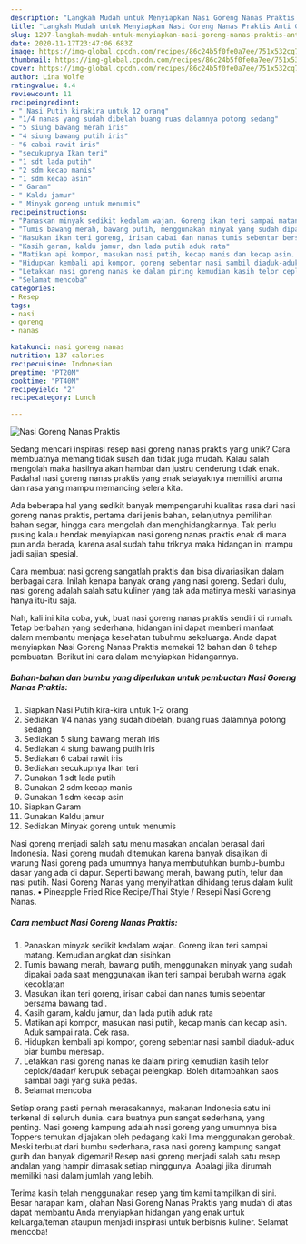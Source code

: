 ```yaml
---
description: "Langkah Mudah untuk Menyiapkan Nasi Goreng Nanas Praktis Anti Gagal"
title: "Langkah Mudah untuk Menyiapkan Nasi Goreng Nanas Praktis Anti Gagal"
slug: 1297-langkah-mudah-untuk-menyiapkan-nasi-goreng-nanas-praktis-anti-gagal
date: 2020-11-17T23:47:06.683Z
image: https://img-global.cpcdn.com/recipes/86c24b5f0fe0a7ee/751x532cq70/nasi-goreng-nanas-praktis-foto-resep-utama.jpg
thumbnail: https://img-global.cpcdn.com/recipes/86c24b5f0fe0a7ee/751x532cq70/nasi-goreng-nanas-praktis-foto-resep-utama.jpg
cover: https://img-global.cpcdn.com/recipes/86c24b5f0fe0a7ee/751x532cq70/nasi-goreng-nanas-praktis-foto-resep-utama.jpg
author: Lina Wolfe
ratingvalue: 4.4
reviewcount: 11
recipeingredient:
- " Nasi Putih kirakira untuk 12 orang"
- "1/4 nanas yang sudah dibelah buang ruas dalamnya potong sedang"
- "5 siung bawang merah iris"
- "4 siung bawang putih iris"
- "6 cabai rawit iris"
- "secukupnya Ikan teri"
- "1 sdt lada putih"
- "2 sdm kecap manis"
- "1 sdm kecap asin"
- " Garam"
- " Kaldu jamur"
- " Minyak goreng untuk menumis"
recipeinstructions:
- "Panaskan minyak sedikit kedalam wajan. Goreng ikan teri sampai matang. Kemudian angkat dan sisihkan"
- "Tumis bawang merah, bawang putih, menggunakan minyak yang sudah dipakai pada saat menggunakan ikan teri sampai berubah warna agak kecoklatan"
- "Masukan ikan teri goreng, irisan cabai dan nanas tumis sebentar bersama bawang tadi."
- "Kasih garam, kaldu jamur, dan lada putih aduk rata"
- "Matikan api kompor, masukan nasi putih, kecap manis dan kecap asin. Aduk sampai rata. Cek rasa."
- "Hidupkan kembali api kompor, goreng sebentar nasi sambil diaduk-aduk biar bumbu meresap."
- "Letakkan nasi goreng nanas ke dalam piring kemudian kasih telor ceplok/dadar/ kerupuk sebagai pelengkap. Boleh ditambahkan saos sambal bagi yang suka pedas."
- "Selamat mencoba"
categories:
- Resep
tags:
- nasi
- goreng
- nanas

katakunci: nasi goreng nanas 
nutrition: 137 calories
recipecuisine: Indonesian
preptime: "PT20M"
cooktime: "PT40M"
recipeyield: "2"
recipecategory: Lunch

---
```



![Nasi Goreng Nanas Praktis](https://img-global.cpcdn.com/recipes/86c24b5f0fe0a7ee/751x532cq70/nasi-goreng-nanas-praktis-foto-resep-utama.jpg)

Sedang mencari inspirasi resep nasi goreng nanas praktis yang unik? Cara membuatnya memang tidak susah dan tidak juga mudah. Kalau salah mengolah maka hasilnya akan hambar dan justru cenderung tidak enak. Padahal nasi goreng nanas praktis yang enak selayaknya memiliki aroma dan rasa yang mampu memancing selera kita.

Ada beberapa hal yang sedikit banyak mempengaruhi kualitas rasa dari nasi goreng nanas praktis, pertama dari jenis bahan, selanjutnya pemilihan bahan segar, hingga cara mengolah dan menghidangkannya. Tak perlu pusing kalau hendak menyiapkan nasi goreng nanas praktis enak di mana pun anda berada, karena asal sudah tahu triknya maka hidangan ini mampu jadi sajian spesial.

Cara membuat nasi goreng sangatlah praktis dan bisa divariasikan dalam berbagai cara. Inilah kenapa banyak orang yang nasi goreng. Sedari dulu, nasi goreng adalah salah satu kuliner yang tak ada matinya meski variasinya hanya itu-itu saja.


Nah, kali ini kita coba, yuk, buat nasi goreng nanas praktis sendiri di rumah. Tetap berbahan yang sederhana, hidangan ini dapat memberi manfaat dalam membantu menjaga kesehatan tubuhmu sekeluarga. Anda dapat menyiapkan Nasi Goreng Nanas Praktis memakai 12 bahan dan 8 tahap pembuatan. Berikut ini cara dalam menyiapkan hidangannya.

<!--inarticleads1-->

##### Bahan-bahan dan bumbu yang diperlukan untuk pembuatan Nasi Goreng Nanas Praktis:

1. Siapkan  Nasi Putih kira-kira untuk 1-2 orang
1. Sediakan 1/4 nanas yang sudah dibelah, buang ruas dalamnya potong sedang
1. Sediakan 5 siung bawang merah iris
1. Sediakan 4 siung bawang putih iris
1. Sediakan 6 cabai rawit iris
1. Sediakan secukupnya Ikan teri
1. Gunakan 1 sdt lada putih
1. Gunakan 2 sdm kecap manis
1. Gunakan 1 sdm kecap asin
1. Siapkan  Garam
1. Gunakan  Kaldu jamur
1. Sediakan  Minyak goreng untuk menumis


Nasi goreng menjadi salah satu menu masakan andalan berasal dari Indonesia. Nasi goreng mudah ditemukan karena banyak disajikan di warung Nasi goreng pada umumnya hanya membutuhkan bumbu-bumbu dasar yang ada di dapur. Seperti bawang merah, bawang putih, telur dan nasi putih. Nasi Goreng Nanas yang menyihatkan dihidang terus dalam kulit nanas. • Pineapple Fried Rice Recipe/Thai Style / Resepi Nasi Goreng Nanas. 

<!--inarticleads2-->

##### Cara membuat Nasi Goreng Nanas Praktis:

1. Panaskan minyak sedikit kedalam wajan. Goreng ikan teri sampai matang. Kemudian angkat dan sisihkan
1. Tumis bawang merah, bawang putih, menggunakan minyak yang sudah dipakai pada saat menggunakan ikan teri sampai berubah warna agak kecoklatan
1. Masukan ikan teri goreng, irisan cabai dan nanas tumis sebentar bersama bawang tadi.
1. Kasih garam, kaldu jamur, dan lada putih aduk rata
1. Matikan api kompor, masukan nasi putih, kecap manis dan kecap asin. Aduk sampai rata. Cek rasa.
1. Hidupkan kembali api kompor, goreng sebentar nasi sambil diaduk-aduk biar bumbu meresap.
1. Letakkan nasi goreng nanas ke dalam piring kemudian kasih telor ceplok/dadar/ kerupuk sebagai pelengkap. Boleh ditambahkan saos sambal bagi yang suka pedas.
1. Selamat mencoba


Setiap orang pasti pernah merasakannya, makanan Indonesia satu ini terkenal di seluruh dunia. cara buatnya pun sangat sederhana, yang penting. Nasi goreng kampung adalah nasi goreng yang umumnya bisa Toppers temukan dijajakan oleh pedagang kaki lima menggunakan gerobak. Meski terbuat dari bumbu sederhana, rasa nasi goreng kampung sangat gurih dan banyak digemari! Resep nasi goreng menjadi salah satu resep andalan yang hampir dimasak setiap minggunya. Apalagi jika dirumah memiliki nasi dalam jumlah yang lebih. 

Terima kasih telah menggunakan resep yang tim kami tampilkan di sini. Besar harapan kami, olahan Nasi Goreng Nanas Praktis yang mudah di atas dapat membantu Anda menyiapkan hidangan yang enak untuk keluarga/teman ataupun menjadi inspirasi untuk berbisnis kuliner. Selamat mencoba!
